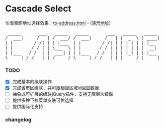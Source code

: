 Cascade Select
====

仿淘宝网地址选择效果：[tb-address.html](https://github.com/huguangju/cascade-select/blob/master/examples/tb-address.html)  - ([演示地址](http://codepen.io/jediego/pen/mywqRE))

<pre>
 _____       ___   _____   _____       ___   _____   _____  
/  ___|     /   | /  ___/ /  ___|     /   | |  _  \ | ____| 
| |        / /| | | |___  | |        / /| | | | | | | |__   
| |       / / | | \___  \ | |       / / | | | | | | |  __|  
| |___   / /  | |  ___| | | |___   / /  | | | |_| | | |___  
\_____| /_/   |_| /_____/ \_____| /_/   |_| |_____/ |_____|  
</pre>

 
### TODO
  - [x] 完成基本的级联操作
  - [x] 完成省市区级联，并可跟根据区域id回显数据
  - [ ] 抽象成可扩展的级联jQuery插件，支持无限层次级联
  - [ ] 提供多种下拉菜单皮肤可供选择
  - [ ] 提供国际化支持

### changelog


